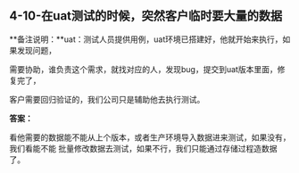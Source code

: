 ## 4-10-在uat测试的时候，突然客户临时要大量的数据

**备注说明：**uat：测试人员提供用例，uat环境已搭建好，他就开始来执行，如果发现问题，

需要协助，谁负责这个需求，就找对应的人，发现bug，提交到uat版本里面，修复完了，

客户需要回归验证的，我们公司只是辅助他去执行测试。

**答案：**

看他需要的数据能不能从上个版本，或者生产环境导入数据进来测试，如果没有，我们看能不能 批量修改数据去测试，如果不行，我们只能通过存储过程造数据了。
